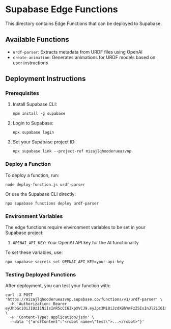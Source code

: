
# Supabase Edge Functions

This directory contains Edge Functions that can be deployed to Supabase.

## Available Functions

- `urdf-parser`: Extracts metadata from URDF files using OpenAI
- `create-animation`: Generates animations for URDF models based on user instructions

## Deployment Instructions

### Prerequisites

1. Install Supabase CLI:
   ```
   npm install -g supabase
   ```

2. Login to Supabase:
   ```
   npx supabase login
   ```

3. Set your Supabase project ID:
   ```
   npx supabase link --project-ref mizajlqhooderueazvnp
   ```

### Deploy a Function

To deploy a function, run:

```
node deploy-function.js urdf-parser
```

Or use the Supabase CLI directly:

```
npx supabase functions deploy urdf-parser
```

### Environment Variables

The edge functions require environment variables to be set in your Supabase project:

1. `OPENAI_API_KEY`: Your OpenAI API key for the AI functionality

To set these variables, use:

```
npx supabase secrets set OPENAI_API_KEY=your-api-key
```

### Testing Deployed Functions

After deployment, you can test your function with:

```
curl -X POST 'https://mizajlqhooderueazvnp.supabase.co/functions/v1/urdf-parser' \
  -H 'Authorization: Bearer eyJhbGciOiJIUzI1NiIsInR5cCI6IkpXVCJ9.eyJpc3MiOiJzdXBhYmFzZSIsInJlZiI6Im1pemFqbHFob29kZXJ1ZWF6dm5wIiwicm9sZSI6ImFub24iLCJpYXQiOjE3NDE4NzU1MTgsImV4cCI6MjA1NzQ1MTUxOH0.iTbP3KqPr4Fl48YQnlwplyPF3OCTjU5g62WmmygjSbA' \
  -H 'Content-Type: application/json' \
  --data '{"urdfContent":"<robot name=\"test\">...</robot>"}'
```
